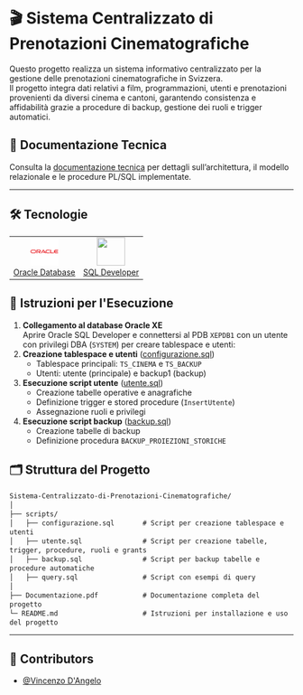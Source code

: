 # 🎬 Sistema Centralizzato di Prenotazioni Cinematografiche
Questo progetto realizza un sistema informativo centralizzato per la gestione delle prenotazioni cinematografiche in Svizzera.  
Il progetto integra dati relativi a film, programmazioni, utenti e prenotazioni provenienti da diversi cinema e cantoni, garantendo consistenza e affidabilità grazie a procedure di backup, gestione dei ruoli e trigger automatici.

## 📘 Documentazione Tecnica
Consulta la [documentazione tecnica](./Documentazione.pdf) per dettagli sull’architettura, il modello relazionale e le procedure PL/SQL implementate.

---
## 🛠️ Tecnologie

<table>
  <tr>
    <td align="center">
      <a href="https://www.oracle.com/database/" target="_blank">
        <img src="https://raw.githubusercontent.com/devicons/devicon/master/icons/oracle/oracle-original.svg" width="50" height="50"/><br>
        Oracle Database
      </a>
    </td>
    <td align="center">
      <a href="https://www.sql.org/" target="_blank">
        <img src="https://cdn.jsdelivr.net/gh/devicons/devicon@latest/icons/sqldeveloper/sqldeveloper-original.svg" width="50" height="50"/><br>
        SQL Developer
      </a>
    </td>
  </tr>
</table>

## 📖 Istruzioni per l'Esecuzione

1. **Collegamento al database Oracle XE**  
   Aprire Oracle SQL Developer e connettersi al PDB `XEPDB1` con un utente con privilegi DBA (`SYSTEM`) per creare tablespace e utenti:
2. **Creazione tablespace e utenti** ([configurazione.sql](./configurazione.sql))
   - Tablespace principali: `TS_CINEMA` e `TS_BACKUP`
   - Utenti: utente (principale) e backup1 (backup)
3. **Esecuzione script utente** ([utente.sql](./utente.sql))
   - Creazione tabelle operative e anagrafiche
   - Definizione trigger e stored procedure (`InsertUtente`)
   - Assegnazione ruoli e privilegi
4. **Esecuzione script backup** ([backup.sql](./backup.sql))
   - Creazione tabelle di backup
   - Definizione procedura `BACKUP_PROIEZIONI_STORICHE`

## 🗂️ Struttura del Progetto

```
Sistema-Centralizzato-di-Prenotazioni-Cinematografiche/
│
├── scripts/
│   ├── configurazione.sql       # Script per creazione tablespace e utenti 
│   ├── utente.sql               # Script per creazione tabelle, trigger, procedure, ruoli e grants
│   ├── backup.sql               # Script per backup tabelle e procedure automatiche
│   ├── query.sql                # Script con esempi di query
│
├── Documentazione.pdf           # Documentazione completa del progetto
└─ README.md                     # Istruzioni per installazione e uso del progetto

```
---

## 👥 Contributors

- [@Vincenzo D'Angelo](https://github.com/vincenzodan)
